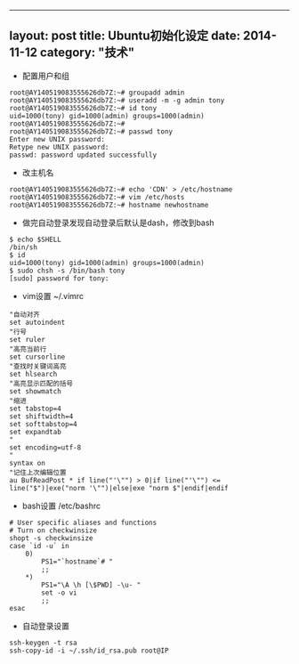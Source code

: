 
---
layout: post
title:  Ubuntu初始化设定
date:   2014-11-12
category: "技术"
---

- 配置用户和组
```
root@AY140519083555626db7Z:~# groupadd admin
root@AY140519083555626db7Z:~# useradd -m -g admin tony
root@AY140519083555626db7Z:~# id tony
uid=1000(tony) gid=1000(admin) groups=1000(admin)
root@AY140519083555626db7Z:~# 
root@AY140519083555626db7Z:~# passwd tony 
Enter new UNIX password: 
Retype new UNIX password: 
passwd: password updated successfully
```
- 改主机名
```
root@AY140519083555626db7Z:~# echo 'CDN' > /etc/hostname
root@AY140519083555626db7Z:~# vim /etc/hosts
root@AY140519083555626db7Z:~# hostname newhostname
```
- 做完自动登录发现自动登录后默认是dash，修改到bash
```
$ echo $SHELL
/bin/sh
$ id
uid=1000(tony) gid=1000(admin) groups=1000(admin)
$ sudo chsh -s /bin/bash tony
[sudo] password for tony: 
```

- vim设置 ~/.vimrc
```
"自动对齐
set autoindent
"行号
set ruler
"高亮当前行
set cursorline
"查找时关键词高亮
set hlsearch
"高亮显示匹配的括号
set showmatch
"缩进
set tabstop=4
set shiftwidth=4
set softtabstop=4
set expandtab
"
set encoding=utf-8
"
syntax on
"记住上次编辑位置
au BufReadPost * if line("'\"") > 0|if line("'\"") <= line("$")|exe("norm '\"")|else|exe "norm $"|endif|endif
```

- bash设置 /etc/bashrc
```
# User specific aliases and functions
# Turn on checkwinsize
shopt -s checkwinsize
case `id -u` in
    0)
        PS1="`hostname`# "
        ;;
    *)
        PS1="\A \h [\$PWD] -\u- "
        set -o vi
        ;;
esac
```

- 自动登录设置
```
ssh-keygen -t rsa
ssh-copy-id -i ~/.ssh/id_rsa.pub root@IP
```

